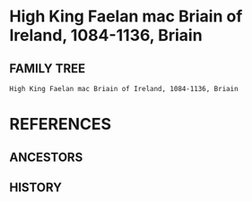 # High King Faelan mac Briain of Ireland, 1084-1136, Briain

## FAMILY TREE
```
High King Faelan mac Briain of Ireland, 1084-1136, Briain
```

# REFERENCES

## ANCESTORS

## HISTORY
